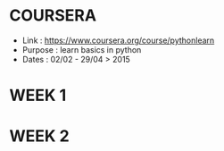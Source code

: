 COURSERA
========

- Link    : https://www.coursera.org/course/pythonlearn
- Purpose : learn basics in python
- Dates   : 02/02 - 29/04 > 2015

# WEEK 1

# WEEK 2

